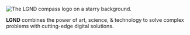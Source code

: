 ![The LGND compass logo on a starry background.](https://lgndtech.dev/og-image.png)

**LGND** combines the power of art, science, & technology to solve complex problems with cutting-edge digital solutions.
